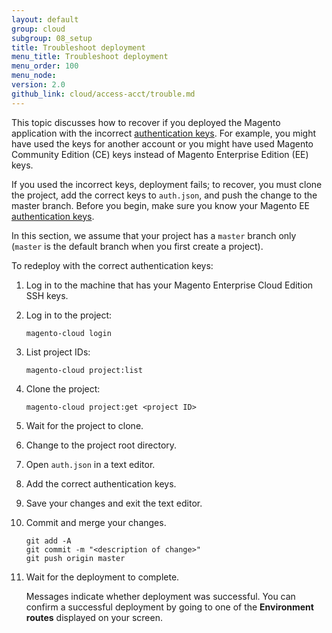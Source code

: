 ```yaml
---
layout: default
group: cloud
subgroup: 08_setup
title: Troubleshoot deployment
menu_title: Troubleshoot deployment
menu_order: 100
menu_node: 
version: 2.0
github_link: cloud/access-acct/trouble.md
---
```


This topic discusses how to recover if you deployed the Magento application with the incorrect [authentication keys]({{page.baseurl}}install-gde/prereq/connect-auth.html). For example, you might have used the keys for another account or you might have used Magento Community Edition (CE) keys instead of Magento Enterprise Edition (EE) keys.

If you used the incorrect keys, deployment fails; to recover, you must clone the project, add the correct keys to `auth.json`, and push the change to the master branch. Before you begin, make sure you know your Magento EE [authentication keys]({{page.baseurl}}install-gde/prereq/connect-auth.html).

<div class="bs-callout bs-callout-info" id="info">
  <p>In this section, we assume that your project has a <code>master</code> branch only (<code>master</code> is the default branch when you first create a project). </p>
</div>


To redeploy with the correct authentication keys:

1.	Log in to the machine that has your Magento Enterprise Cloud Edition SSH keys.
2.	Log in to the project:

		magento-cloud login
3.	List project IDs:

		magento-cloud project:list
4.	Clone the project:

		magento-cloud project:get <project ID>
5.	Wait for the project to clone.
6.	Change to the project root directory.
7.	Open `auth.json` in a text editor.
8.	Add the correct authentication keys.
9.	Save your changes and exit the text editor.
10.	Commit and merge your changes.

		git add -A
		git commit -m "<description of change>"
		git push origin master
11.	Wait for the deployment to complete.

	Messages indicate whether deployment was successful. You can confirm a successful deployment by going to one of the **Environment routes** displayed on your screen.

